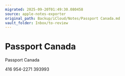 ```yaml
---
migrated: 2025-09-20T01:49:30.080458
source: apple-notes-exporter
original_path: Backup/iCloud/Notes/Passport Canada.md
vault_folder: Inbox/to-review
---
```

# Passport Canada

Passport Canada

416 954-2271
393993
